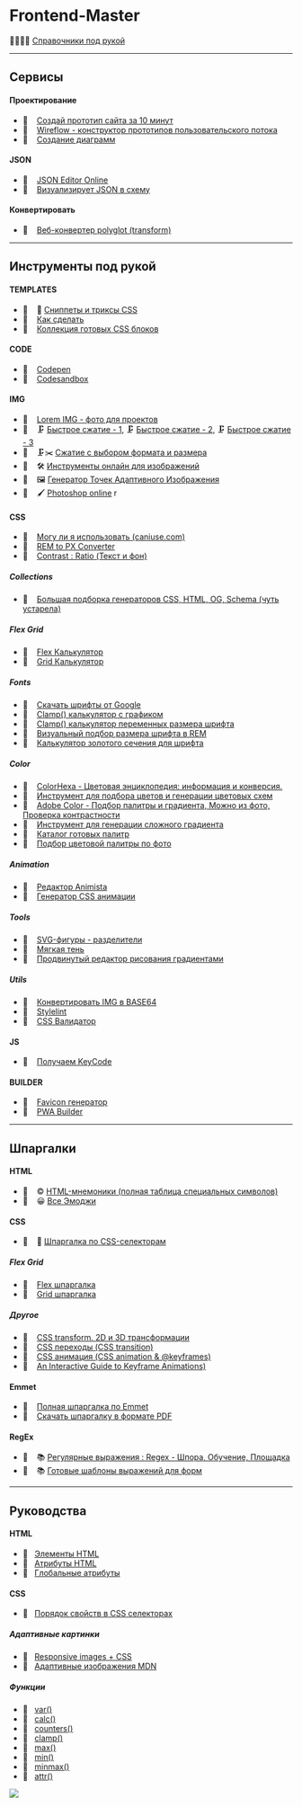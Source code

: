 # Frontend-Master

📘📕📗📙 [Справочники под рукой](./documents/readme.md)

---

## Сервисы

#### Проектирование

- 🔗 &nbsp;&nbsp; [Создай прототип сайта за 10 минут](https://wmtools.ru)
- 🔗 &nbsp;&nbsp; [Wireflow - конструктор прототипов пользовательского потока](https://wireflow.co)
- 🔗 &nbsp;&nbsp; [Создание диаграмм](https://app.diagrams.net)

#### JSON

- 🔗 &nbsp;&nbsp; [JSON Editor Online](https://jsoneditoronline.org)
- 🔗 &nbsp;&nbsp; [Визуализирует JSON в схему](https://jsoncrack.com)

#### Конвертировать

- 🔗 &nbsp;&nbsp; [Веб-конвертер polyglot (transform)](https://transform.tools)

---

## Инструменты под рукой

#### TEMPLATES

- 📄 &nbsp;&nbsp; 🎁 [Сниппеты и триксы CSS](./css/docs/snippets.md)
- 🔗 &nbsp;&nbsp; [Как сделать](https://html5css.ru/howto/default.php)
- 🔗 &nbsp;&nbsp; [Коллекция готовых CSS блоков](https://csslayout.io)

#### CODE

- 🔗 &nbsp;&nbsp; [Codepen](https://codepen.io/)
- 🔗 &nbsp;&nbsp; [Codesandbox](https://codesandbox.io/)

#### IMG

- 🔗 &nbsp;&nbsp; [Lorem IMG - фото для проектов](https://picsum.photos)
- 🔗 &nbsp;&nbsp; 🗜 [Быстрое сжатие - 1](https://compressjpeg.com/ru/), 🗜 [Быстрое сжатие - 2](https://compressor.io), 🗜 [Быстрое сжатие - 3](https://tinypng.com)
- 🔗 &nbsp;&nbsp; 🗜✂️ [Сжатие с выбором формата и размера](https://squoosh.app/editor)
- 🔗 &nbsp;&nbsp; 🛠 [Инструменты онлайн для изображений](https://imagestool.com)
- 🔗 &nbsp;&nbsp; 🖼 [Генератор Точек Адаптивного Изображения](https://responsivebreakpoints.com)
- 🔗 &nbsp;&nbsp; 🖌 [Photoshop online](https://www.photopea.com)
  r

#### CSS

- 🔗 &nbsp;&nbsp; [Могу ли я использовать (caniuse.com)](https://caniuse.com)
- 🔗 &nbsp;&nbsp; [REM to PX Converter](https://codebeautify.org/rem-to-px-converter)
- 🔗 &nbsp;&nbsp; [Contrast : Ratio (Текст и фон)](https://contrast-ratio.com)

##### Collections

- 🔗 &nbsp;&nbsp; [Большая подборка генераторов CSS, HTML, OG, Schema (чуть устарела)](https://webcode.tools)

##### Flex Grid

- 🔗 &nbsp;&nbsp; [Flex Калькулятор](https://bennettfeely.com/flexplorer/)
- 🔗 &nbsp;&nbsp; [Grid Калькулятор](https://cssgrid-generator.netlify.app)

##### Fonts

- 🔗 &nbsp;&nbsp; [Скачать шрифты от Google](https://gwfh.mranftl.com/fonts)
- 🔗 &nbsp;&nbsp; [Clamp() калькулятор с графиком](https://modern-fluid-typography.vercel.app)
- 🔗 &nbsp;&nbsp; [Clamp() калькулятор переменных размера шрифта](https://www.fluid-type-scale.com)
- 🔗 &nbsp;&nbsp; [Визуальный подбор размера шрифта в REM](https://type-scale.com)
- 🔗 &nbsp;&nbsp; [Калькулятор золотого сечения для шрифта](https://grtcalculator.com)

##### Color

- 🔗 &nbsp;&nbsp; [ColorHexa - Цветовая энциклопедия: информация и конверсия.](https://www.colorhexa.com)
- 🔗 &nbsp;&nbsp; [Инструмент для подбора цветов и генерации цветовых схем](https://colorscheme.ru)
- 🔗 &nbsp;&nbsp; [Adobe Color - Подбор палитры и градиента, Можно из фото, Проверка контрастности](https://color.adobe.com/ru/create/color-wheel)
- 🔗 &nbsp;&nbsp; [Инструмент для генерации сложного градиента](https://www.joshwcomeau.com/gradient-generator/)
- 🔗 &nbsp;&nbsp; [Каталог готовых палитр](https://www.colorion.co)
- 🔗 &nbsp;&nbsp; [Подбор цветовой палитры по фото](https://gradients.app/ru/newpalette)

##### Animation

- 🔗 &nbsp;&nbsp; [Редактор Animista](https://animista.net)
- 🔗 &nbsp;&nbsp; [Генератор CSS анимации](https://webcode.tools/generators/css/keyframe-animation)

##### Tools

- 🔗 &nbsp;&nbsp; [SVG-фигуры - разделители](https://www.shapedivider.app)
- 🔗 &nbsp;&nbsp; [Мягкая тень](https://shadows.brumm.af)
- 🔗 &nbsp;&nbsp; [Продвинутый редактор рисования градиентами](https://gra.dient.art)

##### Utils

- 🔗 &nbsp;&nbsp; [Конвертировать IMG в BASE64](https://www.base64-image.de)
- 🔗 &nbsp;&nbsp; [Stylelint](https://stylelint.io)
- 🔗 &nbsp;&nbsp; [CSS Валидатор](https://jigsaw.w3.org/css-validator/)

#### JS

- 🔗 &nbsp;&nbsp; [Получаем KeyCode](https://www.toptal.com/developers/keycode)

#### BUILDER

- 🔗 &nbsp;&nbsp; [Favicon генератор](https://realfavicongenerator.net)
- 🔗 &nbsp;&nbsp; [PWA Builder](https://www.pwabuilder.com)

---

## Шпаргалки

#### HTML

- 🔗 &nbsp;&nbsp; © [HTML-мнемоники (полная таблица специальных символов)](https://unicode-table.com/ru/html-entities/)
- 🔗 &nbsp;&nbsp; 😀 [Все Эмоджи](https://unicode-table.com/ru/emoji/)

#### CSS

- 📄 &nbsp;&nbsp; 🧧 [Шпаргалка по CSS-селекторам](./css/docs/cheat-sheet.md)

##### Flex Grid

- 🔗 &nbsp;&nbsp; [Flex шпаргалка](https://yoksel.github.io/flex-cheatsheet/)
- 🔗 &nbsp;&nbsp; [Grid шпаргалка](https://yoksel.github.io/grid-cheatsheet/)

##### Другое

- 🔗 &nbsp;&nbsp; [CSS transform. 2D и 3D трансформации](https://fls.guru/transform.html)
- 🔗 &nbsp;&nbsp; [CSS переходы (CSS transition)](https://fls.guru/csstransition.html)
- 🔗 &nbsp;&nbsp; [CSS анимация (CSS animation & @keyframes)](https://fls.guru/cssanimation.html)
- 🔗 &nbsp;&nbsp; [An Interactive Guide to Keyframe Animations)](https://www.joshwcomeau.com/animation/keyframe-animations/)

#### Emmet

- 🔗 &nbsp;&nbsp; [Полная шпаргалка по Emmet](https://docs.emmet.io/cheat-sheet/)
- 🔗 &nbsp;&nbsp; [Скачать шпаргалку в формате PDF](http://bit.ly/2mLmFAn)

#### RegEx

- 🔗 &nbsp;&nbsp; 📚 [Регулярные выражения : Regex - Шпора, Обучение, Площадка](https://regexlearn.com/ru/cheatsheet)
- 🔗 &nbsp;&nbsp; 📚 [Готовые шаблоны выражений для форм](https://ihateregex.io)

---

## Руководства

#### HTML

- 🔗 &nbsp;&nbsp;[Элементы HTML](https://developer.mozilla.org/ru/docs/Web/HTML/Element)
- 🔗 &nbsp;&nbsp;[Атрибуты HTML](https://developer.mozilla.org/ru/docs/Web/HTML/Attributes)
- 🔗 &nbsp;&nbsp;[Глобальные атрибуты](https://developer.mozilla.org/ru/docs/Web/HTML/Global_attributes)

#### CSS

- 📄 &nbsp;&nbsp;[Порядок свойств в CSS селекторах](./css/docs/doc-1.md)

##### Адаптивные картинки

- 🔗 &nbsp;&nbsp;[Responsive images + CSS](https://web.dev/responsive-images/)
- 🔗 &nbsp;&nbsp;[Адаптивные изображения MDN](https://developer.mozilla.org/ru/docs/Learn/HTML/Multimedia_and_embedding/Responsive_images)

##### Функции

- 🔗 &nbsp;&nbsp;[var()](https://developer.mozilla.org/ru/docs/Web/CSS/var)
- 🔗 &nbsp;&nbsp;[calc()](https://developer.mozilla.org/ru/docs/Web/CSS/calc)
- 🔗 &nbsp;&nbsp;[counters()](https://developer.mozilla.org/en-US/docs/Web/CSS/counters)
- 🔗 &nbsp;&nbsp;[clamp()](https://developer.mozilla.org/ru/docs/Web/CSS/clamp)
- 🔗 &nbsp;&nbsp;[max()](https://developer.mozilla.org/en-US/docs/Web/CSS/max)
- 🔗 &nbsp;&nbsp;[min()](https://developer.mozilla.org/en-US/docs/Web/CSS/min)
- 🔗 &nbsp;&nbsp;[minmax()](https://developer.mozilla.org/ru/docs/Web/CSS/minmax)
- 🔗 &nbsp;&nbsp;[attr()](https://developer.mozilla.org/ru/docs/Web/CSS/attr)

[![](https://markdown-videos-api.jorgenkh.no/youtube/V-jTInJgQic)](<https://youtu.be/[V-jTInJgQic](V-jTInJgQic)>)
